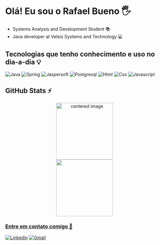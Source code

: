 # Olá! Eu sou o Rafael Bueno 🖐️
- Systems Analysis and Development Student 📚
- Java developer at Velsis Systems and Technology 💻
##

## Tecnologias que tenho conhecimento e uso no dia-a-dia 💡
![Java](https://img.shields.io/badge/java-%23ED8B00.svg?style=for-the-badge&logo=openjdk&logoColor=white)
![Spring](https://img.shields.io/badge/Spring-6DB33F?style=for-the-badge&logo=spring&logoColor=white)
![Jaspersoft](https://img.shields.io/badge/Jaspersoft-75AADB?style=for-the-badge&logo=RStudio&logoColor=white)
![Postgresql](https://img.shields.io/badge/PostgreSQL-316192?style=for-the-badge&logo=postgresql&logoColor=white)
![Html](https://img.shields.io/badge/HTML5-E34F26?style=for-the-badge&logo=html5&logoColor=white)
![Css](https://img.shields.io/badge/CSS3-1572B6?style=for-the-badge&logo=css3&logoColor=white)
![Javascript](https://img.shields.io/badge/JavaScript-F7DF1E?style=for-the-badge&logo=javascript&logoColor=black)

## GitHub Stats ⚡
<div>
  <a href="https://github.com/rafoxdev">
  <center>
    <img height="180em" src="https://github-readme-stats.vercel.app/api?username=rafoxdev&show_icons=true&theme=onedark&include_all_commits=true&count_private=true" alt="centered image">
  </center>
  <center>  
    <img height="180em" src="https://github-readme-stats.vercel.app/api/top-langs/?username=rafoxdev&layout=compact&langs_count=7&theme=onedark"/> 
  </center>
</div>


### Entre em contato comigo 📩

[![Linkedin](https://img.shields.io/badge/LinkedIn-0077B5?style=for-the-badge&logo=linkedin&logoColor=white)](https://www.linkedin.com/in/rafox-dev/)
[![Gmail](https://img.shields.io/badge/orafaelbueno@gmail.com-D14836?style=for-the-badge&logo=gmail&logoColor=white)](https://mail.google.com/mail/u/0/#inbox)

##
